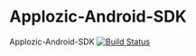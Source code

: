 # Applozic-Android-SDK
Applozic-Android-SDK
[![Build Status](https://travis-ci.org/toedter/chatty.svg?branch=master)](https://travis-ci.org/toedter/chatty)
